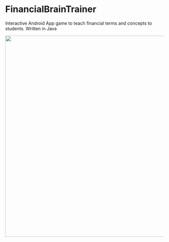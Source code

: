 # FinancialBrainTrainer
Interactive Android App game to teach financial terms and concepts to students. Written in Java

<img src="https://user-images.githubusercontent.com/46072951/160726315-76be4a99-ee06-4d2c-9974-5372658e4166.png" height="640">
